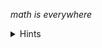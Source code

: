*math is everywhere*

<details>
  <summary>Hints</summary>

- the function `greatness(int)` computes the GCD between 2 number, one of them is the user's input. that's all you need to know
</details>